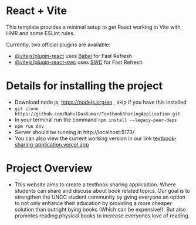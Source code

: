 # React + Vite

This template provides a minimal setup to get React working in Vite with HMR and some ESLint rules.

Currently, two official plugins are available:

- [@vitejs/plugin-react](https://github.com/vitejs/vite-plugin-react/blob/main/packages/plugin-react/README.md) uses [Babel](https://babeljs.io/) for Fast Refresh
- [@vitejs/plugin-react-swc](https://github.com/vitejs/vite-plugin-react-swc) uses [SWC](https://swc.rs/) for Fast Refresh


# Details for installing the project
- Download node js, https://nodejs.org/en , skip if you have this installed
- `git clone https://github.com/RahulDasKumar/TextbookSharingApplication.git `
- In your terminal run the command `npm install --legacy-peer-deps`
- `npm run dev`
- Server should be running in http://localhost:5173/
- You can also view the current working version in our link [textbook-sharing-application.vercel.app](https://textbook-sharing-application.vercel.app/)

# Project Overview
- This website aims to create a textbook sharing applicaition. Where students can share and discuss about book related topics. Our goal is to strengthen the UNCC student community by gving everyone an option to not only enhance their education by providing a more cheaper solution than outright bying books (Which can be expensive!). But also promotes reading physical books to increase everyones love of reading. 

